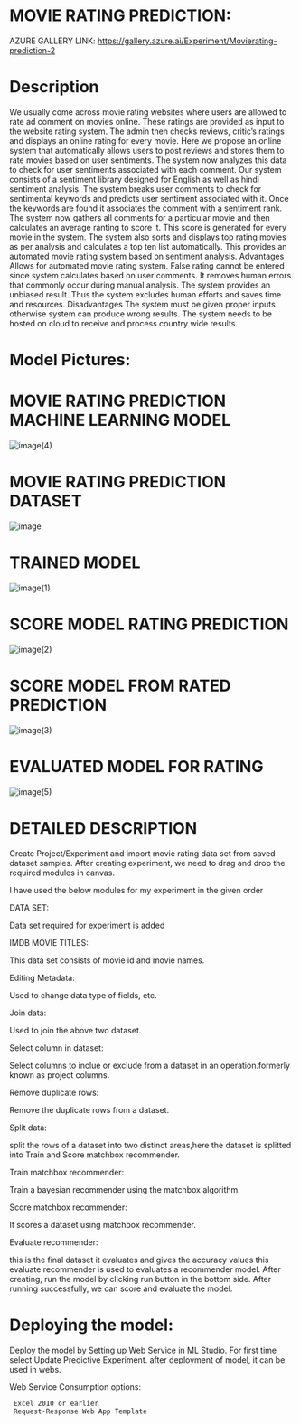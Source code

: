 # MOVIE RATING PREDICTION: 

AZURE GALLERY LINK:
https://gallery.azure.ai/Experiment/Movierating-prediction-2

# Description

  We usually come across movie rating websites where users are allowed to rate ad comment on movies online. These ratings are provided as input to the website rating system. The admin then checks reviews, critic’s ratings and displays an online rating for every movie.
  Here we propose an online system that automatically allows users to post reviews and stores them to rate movies based on user sentiments. The system now analyzes this data to check for user sentiments associated with each comment. Our system consists of a sentiment library designed for English as well as hindi sentiment analysis. The system breaks user comments to check for sentimental keywords and predicts user sentiment associated with it. Once the keywords are found it associates the comment with a sentiment rank. 
  The system now gathers all comments for a particular movie and then calculates an average ranting to score it. This score is generated for every movie in the system. The system also sorts and displays top rating movies as per analysis and calculates a top ten list automatically. This provides an automated movie rating system based on sentiment analysis. Advantages Allows for automated movie rating system. False rating cannot be entered since system calculates based on user comments. It removes human errors that commonly occur during manual analysis. The system provides an unbiased result.
  Thus the system excludes human efforts and saves time and resources. Disadvantages The system must be given proper inputs otherwise system can produce wrong results. The system needs to be hosted on cloud to receive and process country wide results.

# Model Pictures:

# MOVIE RATING PREDICTION MACHINE LEARNING MODEL
![image(4)](https://user-images.githubusercontent.com/89579555/152369233-d000732c-6839-4884-a7ff-ff2efbecab5a.png)

# MOVIE RATING PREDICTION DATASET

![image](https://user-images.githubusercontent.com/89579555/152369120-e584d3ef-1a61-4394-9c59-d7199e591014.png)

# TRAINED MODEL
![image(1)](https://user-images.githubusercontent.com/89579555/152369127-fb624f39-928f-4d3c-bb93-331cd3553cb6.png)

# SCORE MODEL RATING PREDICTION
![image(2)](https://user-images.githubusercontent.com/89579555/152369182-01b170fa-8549-40cb-9819-8b9f3359fd40.png)

# SCORE MODEL FROM RATED PREDICTION
![image(3)](https://user-images.githubusercontent.com/89579555/152369216-72add909-f84e-482f-b357-d2bbdab16571.png)

# EVALUATED MODEL FOR RATING
![image(5)](https://user-images.githubusercontent.com/89579555/152369256-4c0bf39f-349a-4e16-a84d-f766c6b1cbf0.png)

# DETAILED DESCRIPTION
Create Project/Experiment and import movie rating data set from saved dataset samples. After creating experiment, we need to drag and drop the required modules in canvas.

I have used the below modules for my experiment in the given order

 DATA SET:
 
   Data set required for experiment is added
   
 IMDB MOVIE TITLES:
 
   This data set consists of movie id and movie names.
   
 Editing Metadata:
 
   Used to change data type of fields, etc.
   
 Join data:
 
   Used to join the above two dataset.
   
 Select column in dataset:
 
   Select columns to inclue or exclude from a dataset in an operation.formerly known as project columns.
   
 Remove duplicate rows:
 
   Remove the duplicate rows from a dataset.
   
 Split data:
 
   split the rows of a dataset into two distinct areas,here the dataset is splitted into Train and Score matchbox recommender.
   
 Train matchbox recommender:
 
   Train a bayesian recommender using the matchbox algorithm.
   
 Score matchbox recommender:
 
   It scores a dataset using matchbox recommender.
   
 Evaluate recommender:
 
   this is the final dataset it evaluates and gives the accuracy values 
   this evaluate recommender is used to evaluates a recommender model.
After creating, run the model by clicking run button in the bottom side. After running successfully, we can score and evaluate the model.

# Deploying the model:
Deploy the model by Setting up Web Service in ML Studio. For first time select Update Predictive Experiment. after deployment of model, it can be used in webs.

Web Service Consumption options:

     Excel 2010 or earlier
     Request-Response Web App Template
